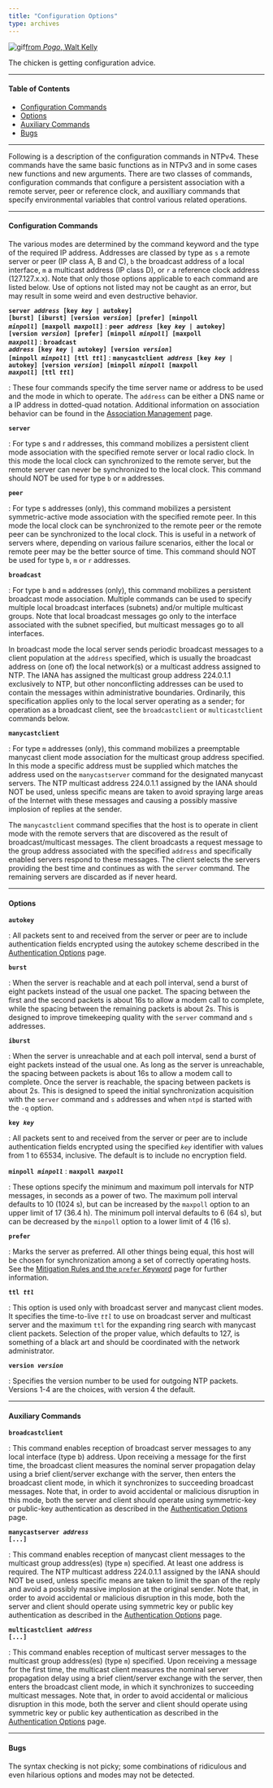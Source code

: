 ```yaml
---
title: "Configuration Options"
type: archives
---
```


![gif](/archives/pic/boom3a.gif)[from _Pogo_, Walt Kelly](/reflib/pictures/)

The chicken is getting configuration advice.

* * *

#### Table of Contents

*   [Configuration Commands](/archives/4.1.1/confopt/#configuration-commands)
*   [Options](/archives/4.1.1/confopt/#options)
*   [Auxiliary Commands](/archives/4.1.1/confopt/#auxiliary-commands)
*   [Bugs](/archives/4.1.1/confopt/#bugs)

* * *

Following is a description of the configuration commands in NTPv4. These commands have the same basic functions as in NTPv3 and in some cases new functions and new arguments. There are two classes of commands, configuration commands that configure a persistent association with a remote server, peer or reference clock, and auxilliary commands that specify environmental variables that control various related operations.

* * *

#### Configuration Commands

The various modes are determined by the command keyword and the type of the required IP address. Addresses are classed by type as `s` a remote server or peer (IP class A, B and C), `b` the broadcast address of a local interface, `m` a multicast address (IP class D), or `r` a reference clock address (127.127.x.x). Note that only those options applicable to each command are listed below. Use of options not listed may not be caught as an error, but may result in some weird and even destructive behavior.

<code>**server _address_ [key _key_ | autokey] [burst] [iburst] [version _version_] [prefer] [minpoll _minpoll_] [maxpoll _maxpoll_]**</code>
: <code>**peer _address_ [key _key_ | autokey] [version _version_] [prefer] [minpoll _minpoll_] [maxpoll _maxpoll_]**</code>
: <code>**broadcast _address_ [key _key_ | autokey] [version _version_] [minpoll _minpoll_] [ttl _ttl_]**</code>
: <code>**manycastclient _address_ [key _key_ | autokey] [version _version_] [minpoll _minpoll_ [maxpoll _maxpoll_] [ttl _ttl_]**</code>

: These four commands specify the time server name or address to be used and the mode in which to operate. The <code>address</code> can be either a DNS name or a IP address in dotted-quad notation. Additional information on association behavior can be found in the [Association Management](/archives/4.1.1/assoc/) page. 

<code>**server**</code>

: For type s and r addresses, this command mobilizes a persistent client mode association with the specified remote server or local radio clock. In this mode the local clock can synchronized to the remote server, but the remote server can never be synchronized to the local clock. This command should NOT be used for type <code>b</code> or <code>m</code> addresses. 

<code>**peer**</code>

: For type s addresses (only), this command mobilizes a persistent symmetric-active mode association with the specified remote peer. In this mode the local clock can be synchronized to the remote peer or the remote peer can be synchronized to the local clock. This is useful in a network of servers where, depending on various failure scenarios, either the local or remote peer may be the better source of time. This command should NOT be used for type <code>b</code>, <code>m</code> or <code>r</code> addresses. 

<code>**broadcast**</code> 

: For type <code>b</code> and <code>m</code> addresses (only), this command mobilizes a persistent broadcast mode association. Multiple commands can be used to specify multiple local broadcast interfaces (subnets) and/or multiple multicast groups. Note that local broadcast messages go only to the interface associated with the subnet specified, but multicast messages go to all interfaces. 

In broadcast mode the local server sends periodic broadcast messages to a client population at the <code>address</code> specified, which is usually the broadcast address on (one of) the local network(s) or a multicast address assigned to NTP. The IANA has assigned the multicast group address 224.0.1.1 exclusively to NTP, but other nonconflicting addresses can be used to contain the messages within administrative boundaries. Ordinarily, this specification applies only to the local server operating as a sender; for operation as a broadcast client, see the <code>broadcastclient</code> or <code>multicastclient</code> commands below. 

<code>**manycastclient**</code> 

: For type <code>m</code> addresses (only), this command mobilizes a preemptable manycast client mode association for the multicast group address specified. In this mode a specific address must be supplied which matches the address used on the <code>manycastserver</code> command for the designated manycast servers. The NTP multicast address 224.0.1.1 assigned by the IANA should NOT be used, unless specific means are taken to avoid spraying large areas of the Internet with these messages and causing a possibly massive implosion of replies at the sender. 

The <code>manycastclient</code> command specifies that the host is to operate in client mode with the remote servers that are discovered as the result of broadcast/multicast messages. The client broadcasts a request message to the group address associated with the specified <code>address</code> and specifically enabled servers respond to these messages. The client selects the servers providing the best time and continues as with the <code>server</code> command. The remaining servers are discarded as if never heard. 

* * *

#### Options

<code>**autokey**</code>

: All packets sent to and received from the server or peer are to include authentication fields encrypted using the autokey scheme described in the [Authentication Options](/archives/4.1.1/authopt/) page. 

<code>**burst**</code>

: When the server is reachable and at each poll interval, send a burst of eight packets instead of the usual one packet. The spacing between the first and the second packets is about 16s to allow a modem call to complete, while the spacing between the remaining packets is about 2s. This is designed to improve timekeeping quality with the <code>server</code> command and <code>s</code> addresses.

<code>**iburst**</code>

: When the server is unreachable and at each poll interval, send a burst of eight packets instead of the usual one. As long as the server is unreachable, the spacing between packets is about 16s to allow a modem call to complete. Once the server is reachable, the spacing between packets is about 2s. This is designed to speed the initial synchronization acquisition with the <code>server</code> command and <code>s</code> addresses and when <code>ntpd</code> is started with the <code>-q</code> option. 

<code>**key _key_**</code>

: All packets sent to and received from the server or peer are to include authentication fields encrypted using the specified <code>_key_</code> identifier with values from 1 to 65534, inclusive. The default is to include no encryption field. 

<code>**minpoll _minpoll_**</code> 
: <code>**maxpoll _maxpoll_**</code>

: These options specify the minimum and maximum poll intervals for NTP messages, in seconds as a power of two. The maximum poll interval defaults to 10 (1024 s), but can be increased by the <code>maxpoll</code> option to an upper limit of 17 (36.4 h). The minimum poll interval defaults to 6 (64 s), but can be decreased by the <code>minpoll</code> option to a lower limit of 4 (16 s). 

<code>**prefer**</code>

: Marks the server as preferred. All other things being equal, this host will be chosen for synchronization among a set of correctly operating hosts. See the [Mitigation Rules and the <code>prefer</code> Keyword](/archives/4.1.1/prefer/) page for further information. 

<code>**ttl _ttl_**</code>

: This option is used only with broadcast server and manycast client modes. It specifies the time-to-live <code>_ttl_</code> to use on broadcast server and multicast server and the maximum <code>ttl</code> for the expanding ring search with manycast client packets. Selection of the proper value, which defaults to 127, is something of a black art and should be coordinated with the network administrator. 

<code>**version _version_**</code>

: Specifies the version number to be used for outgoing NTP packets. Versions 1-4 are the choices, with version 4 the default. 

* * *

#### Auxiliary Commands

<code>**broadcastclient**</code>

: This command enables reception of broadcast server messages to any local interface (type b) address. Upon receiving a message for the first time, the broadcast client measures the nominal server propagation delay using a brief client/server exchange with the server, then enters the broadcast client mode, in which it synchronizes to succeeding broadcast messages. Note that, in order to avoid accidental or malicious disruption in this mode, both the server and client should operate using symmetric-key or public-key authentication as described in the [Authentication Options](/archives/4.1.1/authopt/) page. 

<code>**manycastserver _address_ [...]**</code>

: This command enables reception of manycast client messages to the multicast group address(es) (type <code>m</code>) specified. At least one address is required. The NTP multicast address 224.0.1.1 assigned by the IANA should NOT be used, unless specific means are taken to limit the span of the reply and avoid a possibly massive implosion at the original sender. Note that, in order to avoid accidental or malicious disruption in this mode, both the server and client should operate using symmetric key or public key authentication as described in the [Authentication Options](/archives/4.1.1/authopt/) page.

<code>**multicastclient _address_ [...]**</code>

: This command enables reception of multicast server messages to the multicast group address(es) (type <code>m</code>) specified. Upon receiving a message for the first time, the multicast client measures the nominal server propagation delay using a brief client/server exchange with the server, then enters the broadcast client mode, in which it synchronizes to succeeding multicast messages. Note that, in order to avoid accidental or malicious disruption in this mode, both the server and client should operate using symmetric key or public key authentication as described in the [Authentication Options](/archives/4.1.1/authopt/) page.

* * *

#### Bugs

The syntax checking is not picky; some combinations of ridiculous and even hilarious options and modes may not be detected.